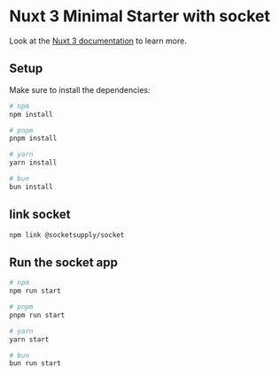 # Nuxt 3 Minimal Starter with socket

Look at the [Nuxt 3 documentation](https://nuxt.com/docs/getting-started/introduction) to learn more.

## Setup

Make sure to install the dependencies:

```bash
# npm
npm install

# pnpm
pnpm install

# yarn
yarn install

# bun
bun install
```

## link socket

```bash
npm link @socketsupply/socket
```

## Run the socket app


```bash
# npm
npm run start

# pnpm
pnpm run start

# yarn
yarn start

# bun
bun run start
```





